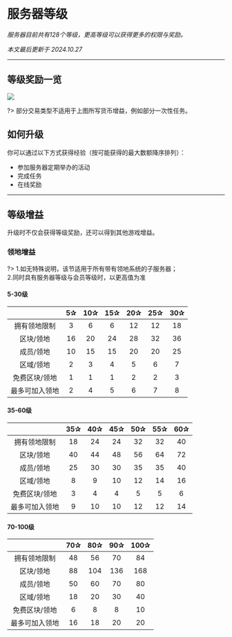 # 服务器等级

*服务器目前共有128个等级，更高等级可以获得更多的权限与奖励。*

*本文最后更新于 2024.10.27*

----------

## 等级奖励一览


![](https://assets-docs.usolia.net/docs.usolia.net/images/mechanisms/levels.png)

?> 部分交易类型不适用于上图所写货币增益，例如部分一次性任务。


## 如何升级

你可以通过以下方式获得经验（按可能获得的最大数额降序排列）：

 - 参加服务器定期举办的活动
 - 完成任务
 - 在线奖励

----------

## 等级增益

升级时不仅会获得等级奖励，还可以得到其他游戏增益。

### 领地增益

?>  1.如无特殊说明，该节适用于所有带有领地系统的子服务器；<br>2.同时具有服务器等级与会员等级时，以更高值为准

#### 5-30级

|     |  5✰   |  10✰   |  15✰   |  20✰   |   25✰  |  30✰   |
| :-: | :-: | :-: | :-: | :-: | :-: | :-: |
|  拥有领地限制   |  3   |  6   |  6   |  12   |  12   |  18   |
|  区块/领地   |  16   |  20   |  24   |  28   |  32   | 36    |
|  成员/领地  | 10    |  15   |  15   |  20   |   20  |  25   |
|  区域/领地   |  2   |  3   |  4   | 5    |  6   |  7   |
|  免费区块/领地  |  1   |  1   |  1   |   2  |  2   |  3   |
|  最多可加入领地   |  2   |  4   |  5   |  6   |  7   |   8  |

#### 35-60级

|     |  35✰   |  40✰   |  45✰   |  50✰   |   55✰  |  60✰   |
| :-: | :-: | :-: | :-: | :-: | :-: | :-: |
|  拥有领地限制   |  18   |  24   |  24   |  32   |  32   |  40   |
|  区块/领地   |  40   |  44   |  48   |  56   |  64   |   72    |
|  成员/领地   | 25    |  30   |  30   |  35   |   35  |  40   |
|  区域/领地   |  8   |  9   |  10   | 12    |  14   |  16   |
|  免费区块/领地  |  3   |  4   |  4   |   5  |  5   |  6   |
|  最多可加入领地   |  9   |  10   |  10   |  12   |  12   |  14  |

#### 70-100级

|     |  70✰   |  80✰   |  90✰   |  100✰   |
| :-: | :-: | :-: | :-: | :-: |
|  拥有领地限制   |  48   |  56   |  70   |  84   | 
|  区块/领地   |  88   |  104   |  136   |  168   |
|  成员/领地   |  50    |  60   |  70   |  80   |
|  区域/领地   |  18   |  20   |  30   |  40    |
|  免费区块/领地  |  6   |  8   |  8   |   10  |
|  最多可加入领地   |  16  |  18   |  20   |  20   |
